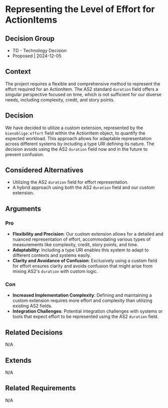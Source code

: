 # Representing the Level of Effort for ActionItems

## Decision Group

* TD - Technology Decision
* Proposed | 2024-12-05

## Context

The project requires a flexible and comprehensive method to represent the effort required for an ActionItem. The AS2 standard `duration` field offers a singular perspective focused on time, which is not sufficient for our diverse needs, including complexity, credit, and story points.

## Decision

We have decided to utilize a custom extension, represented by the `bienoblige:effort` field within the ActionItem object, to quantify the expected workload. This approach allows for adaptable representation across different systems by including a type URI defining its nature. The decision avoids using the AS2 `duration` field now and in the future to prevent confusion.

## Considered Alternatives

* Utilizing the AS2 `duration` field for effort representation.
* A hybrid approach using both the AS2 `duration` field and our custom extension.

## Arguments

### Pro

* **Flexibility and Precision**: Our custom extension allows for a detailed and nuanced representation of effort, accommodating various types of measurements like complexity, credit, story points, and time.
* **Adaptability**: Including a type URI enables this system to adapt to different contexts and systems easily.
* **Clarity and Avoidance of Confusion**: Exclusively using a custom field for effort ensures clarity and avoids confusion that might arise from mixing AS2's `duration` with custom logic.

### Con

* **Increased Implementation Complexity**: Defining and maintaining a custom extension requires more effort and complexity than utilizing existing AS2 fields.
* **Integration Challenges**: Potential integration challenges with systems or tools that expect effort to be represented using the AS2 `duration` field.

## Related Decisions

N/A

## Extends

N/A

## Related Requirements

N/A
